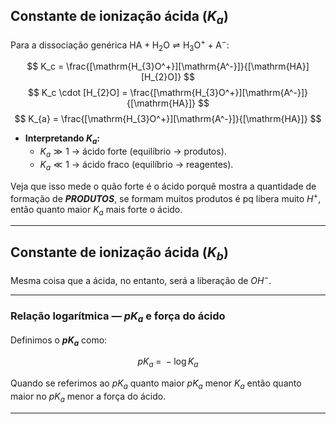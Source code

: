 ## Constante de ionização ácida ($K_a$)

Para a dissociação genérica $\mathrm{HA + H_{2}O \rightleftharpoons H_{3}O^+ + A^-}$:

$$
K_c = \frac{[\mathrm{H_{3}O^+}][\mathrm{A^-}]}{[\mathrm{HA}][H_{2}O]}
$$
$$
K_c \cdot [H_{2}O] = \frac{[\mathrm{H_{3}O^+}][\mathrm{A^-}]}{[\mathrm{HA}]}
$$
$$
K_{a} = \frac{[\mathrm{H_{3}O^+}][\mathrm{A^-}]}{[\mathrm{HA}]}
$$

- **Interpretando $K_a$:**
  - $K_a \gg 1$  → ácido forte (equilíbrio → produtos).
  - $K_a \ll 1$  → ácido fraco (equilíbrio → reagentes).

Veja que isso mede o quão forte é o ácido porquê mostra a quantidade de formação de ***PRODUTOS***, se formam muitos produtos é pq libera muito $H^+$, então quanto maior $K_a$ mais forte o ácido. 

---

## Constante de ionização ácida ($K_b$)

Mesma coisa que a ácida, no entanto, será a liberação de $OH^-$. 

---

### Relação logarítmica — $pK_a$ e força do ácido

Definimos o **$pK_a$** como:

$$
pK_a \;=\; -\log K_a
$$

Quando se referimos ao $pK_a$ quanto maior $pK_a$  menor $K_a$  então quanto maior no $pK_a$ menor a força do ácido.

---
